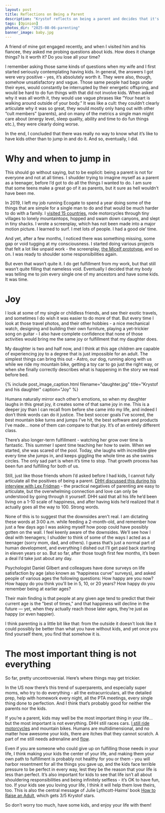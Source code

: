 ```yaml
---
layout: post
title: Reflections on Being a Parent
description: "Krystof reflects on being a parent and decides that it's actually pretty great."
tags: [Opinion]
photos_dir: "2025-08-06-parenting"
banner_image: baby.jpg
---
```



A friend of mine got engaged recently, and when I visited him and his fiancee, they asked me probing questions about kids. How does it change things? Is it worth it? Do you lose all your time?

I remember asking those same kinds of questions when my wife and I first started seriously contemplating having kids. In general, the answers I got were very positive - yes, it’s absolutely worth it. They were also, though, somehow unsatisfactory and vague. Those same people had bags under their eyes, would constantly be interrupted by their energetic offspring, and would be hard to do fun things with that did not involve kids. When asked why it was all worth it, they would use vague phrases like “Your heart is walking around outside of your body.” It was like a cult: they couldn’t clearly articulate why it was so great, they would mostly only hang out with other “cult members” (parents), and on many of the metrics a single man might care about (energy level, sleep quality, ability and time to do fun things etc.), they were clearly doing worse.

In the end, I concluded that there was really no way to know what it’s like to have kids other than to jump in and do it. And so, eventually, I did.

<!--more-->


# Why and when to jump in

This should go without saying, but to be explicit: being a parent is not for everyone and not at all times. I shudder trying to imagine myself as a parent as a teenager, before I’d got to do all the things I wanted to do. I am sure that some teens make a great go of it as parents, but it sure as hell wouldn’t have been me.

In 2019, I left my job running Ecogate to spend a year doing some of the things that are simple for a single man to do and that would be much harder to do with a family. I [visited 15 countries](/tags/#Travel),
rode motorcycles through tiny villages to lonely mountaintops, hopped and swam down canyons, and slept in tiny shacks. I wrote a screenplay, which has not been made into a major motion picture. I learned to surf. I met lots of people. I had a good ole’ time.

And yet, after a few months, I noticed there was something missing, some gap or void tugging at my consciousness. I started doing various projects that felt a lot like unpaid work - the screenplay,
[the Micelf prototype](/2020/10/05/contact-managers-suck-micelf-whitepaper/), and so on. I was ready to shoulder some responsibilities again.

But even that wasn’t quite it. I do get fulfillment from my work, but that still wasn’t quite filling that nameless void. Eventually I decided that my body was telling me to join every single one of my ancestors and have some kids. It was time.


# Joy

I look at some of my single or childless friends, and see their exotic travels, and sometimes I do wish it was easier to do more of that. But every time I look at those travel photos, and their other hobbies - a nice mechanical watch, designing and building their own furniture, playing a yet-trickier song on guitar - I also have complete confidence that none of those activities would bring me the same joy or fulfillment that my daughter does.

My daughter is two and half now, and I think at this age children are capable of experiencing joy to a degree that is just impossible for an adult. The simplest things can bring this out - Astro, our dog, running along with us while we ride my mountain bike, getting a toy car to go just the right way, or when she finally correctly describes what is happening in the story we read before bed.

{% include post_image_caption.html
   filename="daughter.jpg"
   title="Krystof and his daughter"
   caption="Joy" %}

Humans naturally mirror each other’s emotions, so when my daughter laughs in this great joy, it creates some of that same joy in me. This is a deeper joy than I can recall from before she came into my life, and indeed I don’t think words can do it justice. The best soccer goals I’ve scored, the best mountain bike turns and jumps I’ve hit, the best software and products I’ve made… none of them can compare to that joy. It’s of an entirely different class.

There’s also longer-term fulfillment - watching her grow over time is fantastic. This summer I spent time teaching her how to swim. When we started, she was scared of the pool. Today, she laughs with incredible glee every time she jumps in, and keeps giggling the whole time as she swims circles. The only sad part is when it’s time to stop. That growth process has been fun and fulfilling for both of us.

Still, just like those friends whom I’d asked before I had kids, I cannot fully articulate all the positives of being a parent. [DHH discussed this during his interview with Lex Fridman](https://youtu.be/vagyIcmIGOQ?feature=shared&t=14783) - the practical negatives of parenting are easy to articulate, but the overwhelming connection and love can only be understood by going through it yourself. DHH said that all his life he’d been living on a 1-10 scale of happiness, and after having kids he’d realized that it actually goes all the way to 100. Strong words.

None of this is to suggest that the downsides aren't real. I am dictating these words at 3:00 a.m. while feeding a 2-month-old, and remember how just a few days ago I was asking myself how poop could have possibly gotten on the wall. I feel keenly aware of the downsides. We’ll see how I deal with teenagers; I shudder to think of some of the ways I acted as a teenager (sorry mom, dad, and others). I guess that’s just a normal part of human development, and everything I dished out I’ll get paid back starting in eleven years or so. But so far, after those tough first few months, it’s been a deal I’d take just about any day.

Psychologist Daniel Gilbert and colleagues have done surveys on life satisfaction by age (also known as “happiness curve” surveys), and asked people of various ages the following questions: How happy are you now? How happy do you think you'll be in 5, 10, or 20 years? How happy do you remember being at earlier ages?

Their main finding is that people at any given age tend to predict that their current age is the "best of times," and that happiness will decline in the future — yet, when they actually reach those later ages, they're just as happy (or even happier).

I think parenting is a little bit like that: from the outside it doesn't look like it could possibly be better than what you have without kids, and yet once you find yourself there, you find that somehow it is.


# The most important thing is not everything

So far, pretty uncontroversial. Here’s where things may get trickier.

In the US now there’s this trend of superparents, and especially super moms, who try to do everything - all the extracurriculars, all the detailed prep, help with homework every night, all the PTA meetings, every single thing done to perfection. And I think that’s probably good for neither the parents nor the kids.

If you’re a parent, kids may well be the most important thing in your life… but the most important is not everything. DHH still races cars. [I still ride motorcycles](/2023/02/20/life-death-and-motorcycles/) and mountain bikes. Humans are multidimensional, and no matter how awesome your kids, there are itches that they cannot scratch. A part of me still needs adrenaline and [flow](/2022/05/17/finding-flow-mtb/).

Even if you are someone who could give up on fulfilling those needs in your life, I think making your kids the center of your life, and making them your own path to fulfillment is probably not healthy for you or them - you will harbor resentment for all the things you gave up, and the kids face terrible pressure to be perfect in every way, lest they be the reason that your life is less than perfect. It’s also important for kids to see that life isn’t all about shouldering responsibilities and being infinitely selfless - it’s OK to have fun, too. If your kids see you loving your life, I think it will help them love theirs, too. This is also the central message of Julie Lythcott-Haims’ book
[How to Raise an Adult](https://www.goodreads.com/book/show/23168823-how-to-raise-an-adult), which gets 3/5 Krystof stars.

So don’t worry too much, have some kids, and enjoy your life with them!
